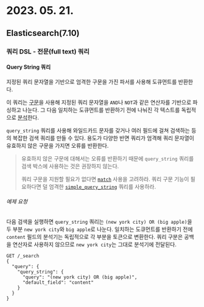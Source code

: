 # 2023. 05. 21.

## Elasticsearch(7.10)

### 쿼리 DSL - 전문(full text) 쿼리

#### Query String 쿼리

지정된 쿼리 문자열을 기반으로 엄격한 구문을 가진 파서를 사용해 도큐먼트를 반환한다.

이 쿼리는 [구문][query-string-syntax]을 사용해 지정된 쿼리 문자열을 `AND`나 `NOT`과 같은 연산자를 기반으로 파싱하고 나눈다. 그 다음 일치하는 도큐먼트를 반환하기 전에 나눠진 각 텍스트를 독립적으로 [분석][analysis]한다.

`query_string` 쿼리를 사용해 와일드카드 문자를 갖거나 여러 필드에 걸쳐 검색하는 등의 복잡한 검색 쿼리를 만들 수 있다. 용도가 다양한 반면 쿼리가 엄격해 쿼리 문자열이 유효하지 않은 구문을 가지면 오류를 반환한다.

> 유효하지 않은 구문에 대해서는 오류를 반환하기 때문에 `query_string` 쿼리를 검색 박스에 사용하는 것은 권장하지 않는다.
>
> 쿼리 구문을 지원할 필요가 없다면 [`match`][match-query] 사용을 고려하라. 쿼리 구문 기능이 필요하다면 덜 엄격한 [`simple_query_string`][query-simple-query-string] 쿼리를 사용하라.

###### 예제 요청

다음 검색을 실행하면 `query_string` 쿼리는 `(new york city) OR (big apple)`을 두 부분 `new york city`와 `big apple`로 나눈다. 일치하는 도큐먼트를 반환하기 전에 `content` 필드의 분석기는 독립적으로 각 부분을 토큰으로 변환한다. 쿼리 구분은 공백을 연산자로 사용하지 않으므로 `new york city`는 그대로 분석기에 전달된다.

```http
GET /_search
{
  "query": {
    "query_string": {
      "query": "(new york city) OR (big apple)",
      "default_field": "content"
    }
  }
}
```



[match-query]: https://www.elastic.co/guide/en/elasticsearch/reference/7.10/query-dsl-match-query.html
[query-string-syntax]: https://www.elastic.co/guide/en/elasticsearch/reference/7.10/query-dsl-query-string-query.html#query-string-syntax
[analysis]: https://www.elastic.co/guide/en/elasticsearch/reference/7.10/analysis.html
[query-simple-query-string]: https://www.elastic.co/guide/en/elasticsearch/reference/7.10/query-dsl-simple-query-string-query.html
